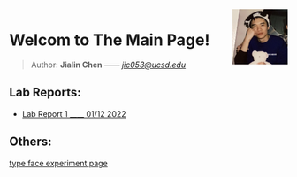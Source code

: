 <img style="float: right;" src="selfie.jpg" alt = "selfie" width = "100"/>

# Welcom to The Main Page!

> Author: **Jialin Chen** —— *jic053@ucsd.edu*

## Lab Reports:

* [Lab Report 1 ____ 01/12 2022](lab-report-1-week-2.md)

## Others:

[type face experiment page](format_experiment.md)